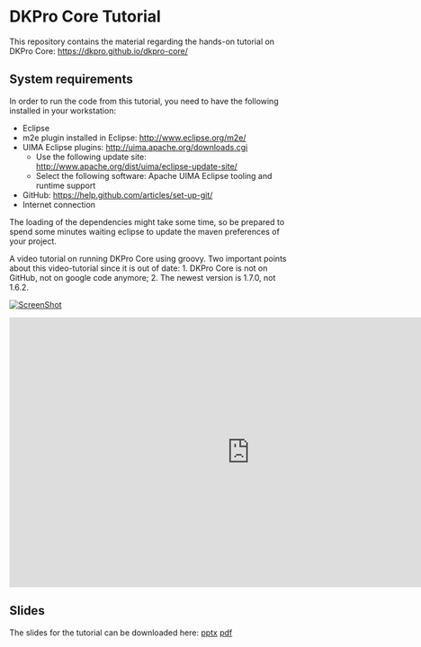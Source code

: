 # DKPro Core Tutorial
This repository contains the material regarding the hands-on tutorial on DKPro Core: https://dkpro.github.io/dkpro-core/

## System requirements
In order to run the code from this tutorial, you need to have the following installed in your workstation:

* Eclipse
* m2e plugin installed in Eclipse: http://www.eclipse.org/m2e/
* UIMA Eclipse plugins: http://uima.apache.org/downloads.cgi
  * Use the following update site: http://www.apache.org/dist/uima/eclipse-update-site/
  * Select the following software: Apache UIMA Eclipse tooling and runtime support
* GitHub: https://help.github.com/articles/set-up-git/
* Internet connection

The loading of the dependencies might take some time, so be prepared to spend some minutes waiting eclipse to update the maven preferences of your project.

A video tutorial on running DKPro Core using groovy. Two important points about this video-tutorial since it is out of date: 1. DKPro Core is not on GitHub, not on google code anymore; 2. The newest version is 1.7.0, not 1.6.2.

[![ScreenShot](http://img.youtube.com/vi/RnbFaKZYho0/mqdefault.jpg)](https://youtu.be/RnbFaKZYho0?list=PLENWjbYveblcRX-mAt2PwimyVDDSIORny)

<iframe width="854" height="480" src="https://www.youtube.com/embed/RnbFaKZYho0?list=PLENWjbYveblcRX-mAt2PwimyVDDSIORny" frameborder="0" allowfullscreen></iframe>

## Slides

The slides for the tutorial can be downloaded here: [pptx](slides/hochschule_darmstadt_dkpro_core_tutorial.pptx) [pdf](slides/hochschule_darmstadt_dkpro_core_tutorial.pdf)
